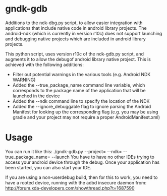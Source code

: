 gndk-gdb
========

Additions to the ndk-dbg.py script, to allow easier integration with applications that include native code in android library projects. The android-ndk (which is currently in version r10c) does not support launching and debugging native projects which are included in android library projects.

This python script, uses version r10c of the ndk-gdb.py script, and augments it to allow the debugof android library native project. This is achieved with the following additions:
- Filter out potential warnings in the various tools (e.g. Android NDK WARNING)
- Added the --true_package_name command line variable, which corresponds to the package name of the application that will be launched in the device
- Added the --ndk command line to specify the location of the NDK
- Added the --ignore_debuggable flag to ignore parsing the Android Manifest for looking up the corresponding flag (e.g. you may be using gradle and your project may not require a proper AndroidManifest.xml)

Usage 
=======

You can run it like this: 
./gndk-gdb.py --project=<location of android native project> --ndk=<path to ndk> --true_package_name=<name of app to launch> --launch <activity to launch>
You have to have no other IDEs trying to access your android device through the debug. Once your application has been started, you can also start your
IDE.

If you are using a non-userdebug build, then for this to work, you need to have a rooted device, running with the adbd insecure daemon from: http://forum.xda-developers.com/showthread.php?t=1687590
